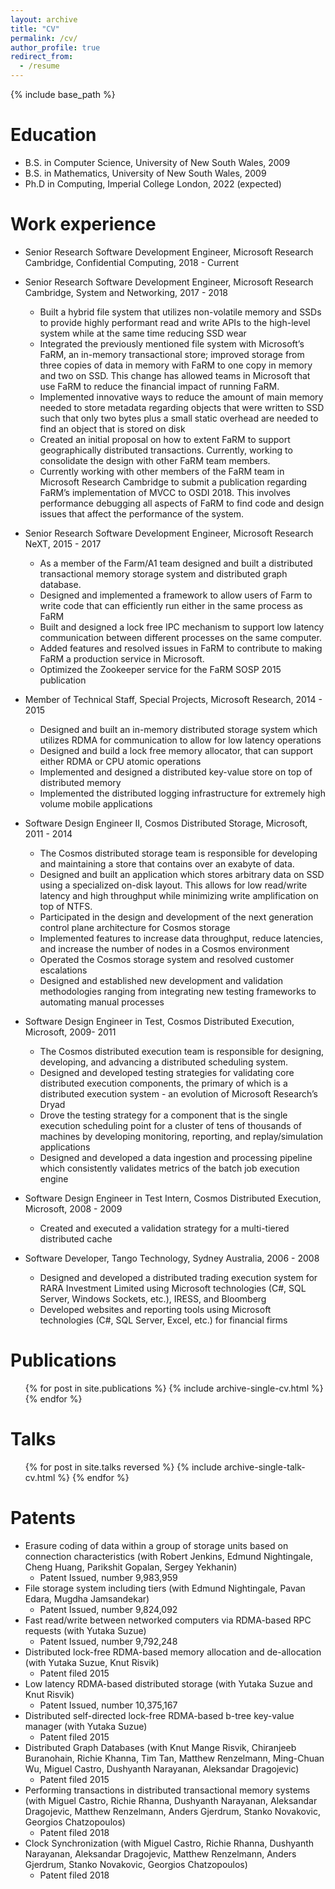 ```yaml
---
layout: archive
title: "CV"
permalink: /cv/
author_profile: true
redirect_from:
  - /resume
---
```


{% include base_path %}

Education
======
* B.S. in Computer Science, University of New South Wales, 2009
* B.S. in Mathematics, University of New South Wales, 2009
* Ph.D in Computing, Imperial College London, 2022 (expected)

Work experience
======
* Senior Research Software Development Engineer, Microsoft Research Cambridge, Confidential Computing, 2018 - Current
  
* Senior Research Software Development Engineer, Microsoft Research Cambridge, System and Networking, 2017 - 2018
  * Built a hybrid file system that utilizes non-volatile memory and SSDs to provide highly performant read and write APIs to the high-level system while at the same time reducing SSD wear
  * Integrated the previously mentioned file system with Microsoft’s FaRM, an in-memory transactional store; improved storage from three copies of data in memory with FaRM to one copy in memory and two on SSD. This change has allowed teams in Microsoft that use FaRM to reduce the financial impact of running FaRM.
  * Implemented innovative ways to reduce the amount of main memory needed to store metadata regarding objects that were written to SSD such that only two bytes plus a small static overhead are needed to find an object that is stored on disk
  * Created an initial proposal on how to extent FaRM to support geographically distributed transactions. Currently, working to consolidate the design with other FaRM team members.
  * Currently working with other members of the FaRM team in Microsoft Research Cambridge to submit a publication regarding FaRM’s implementation of MVCC to OSDI 2018. This involves performance debugging all aspects of FaRM to find code and design issues that affect the performance of the system.

* Senior Research Software Development Engineer, Microsoft Research NeXT, 2015 - 2017
  * As a member of the Farm/A1 team designed and built a distributed transactional memory storage system and distributed graph database.
  * Designed and implemented a framework to allow users of Farm to write code that can efficiently run either in the same process as FaRM
  * Built and designed a lock free IPC mechanism to support low latency communication between different processes on the same computer.
  * Added features and resolved issues in FaRM to contribute to making FaRM a production service in Microsoft.
  * Optimized the Zookeeper service for the FaRM SOSP 2015 publication

* Member of Technical Staff, Special Projects, Microsoft Research, 2014 - 2015
  * Designed and built an in-memory distributed storage system which utilizes RDMA for communication to allow for low latency operations
  * Designed and build a lock free memory allocator, that can support either RDMA or CPU atomic operations
  * Implemented and designed a distributed key-value store on top of distributed memory
  * Implemented the distributed logging infrastructure for extremely high volume mobile applications

* Software Design Engineer II, Cosmos Distributed Storage, Microsoft, 2011 - 2014
  * The Cosmos distributed storage team is responsible for developing and maintaining a store that contains over an exabyte of data.
  * Designed and built an application which stores arbitrary data on SSD using a specialized on-disk layout. This allows for low read/write latency and high throughput while minimizing write amplification on top of NTFS.
  * Participated in the design and development of the next generation control plane architecture for Cosmos storage
  * Implemented features to increase data throughput, reduce latencies, and increase the number of nodes in a Cosmos environment
  * Operated the Cosmos storage system and resolved customer escalations
  * Designed and established new development and validation methodologies ranging from integrating new testing frameworks to automating manual processes

* Software Design Engineer in Test, Cosmos Distributed Execution, Microsoft, 2009- 2011
  * The Cosmos distributed execution team is responsible for designing, developing, and advancing a distributed scheduling system.
  * Designed and developed testing strategies for validating core distributed execution components, the primary of which is a distributed execution system - an evolution of Microsoft Research’s Dryad
  * Drove the testing strategy for a component that is the single execution scheduling point for a cluster of tens of thousands of machines by developing monitoring, reporting, and replay/simulation applications
  * Designed and developed a data ingestion and processing pipeline which consistently validates metrics of the batch job execution engine

* Software Design Engineer in Test Intern, Cosmos Distributed Execution, Microsoft, 2008 - 2009
  * Created and executed a validation strategy for a multi-tiered distributed cache

* Software Developer, Tango Technology, Sydney Australia, 2006 - 2008
  * Designed and developed a distributed trading execution system for RARA Investment Limited using Microsoft technologies (C#, SQL Server, Windows Sockets, etc.), IRESS, and Bloomberg
  * Developed websites and reporting tools using Microsoft technologies (C#, SQL Server, Excel, etc.) for financial firms

Publications
======
  <ul>{% for post in site.publications %}
    {% include archive-single-cv.html %}
  {% endfor %}</ul>
  
Talks
======
  <ul>{% for post in site.talks reversed  %}
    {% include archive-single-talk-cv.html %}
  {% endfor %}</ul>

Patents
======
* Erasure coding of data within a group of storage units based on connection characteristics (with Robert Jenkins, Edmund Nightingale, Cheng Huang, Parikshit Gopalan, Sergey Yekhanin)
  * Patent Issued, number 9,983,959
* File storage system including tiers (with Edmund Nightingale, Pavan Edara, Mugdha Jamsandekar)
  * Patent Issued, number 9,824,092
* Fast read/write between networked computers via RDMA-based RPC requests (with Yutaka Suzue)
  * Patent Issued, number 9,792,248
* Distributed lock-free RDMA-based memory allocation and de-allocation (with Yutaka Suzue, Knut Risvik)
  * Patent filed 2015
* Low latency RDMA-based distributed storage (with Yutaka Suzue and Knut Risvik)
  * Patent Issued, number 10,375,167
* Distributed self-directed lock-free RDMA-based b-tree key-value manager (with Yutaka Suzue)
  * Patent filed 2015
* Distributed Graph Databases (with Knut Mange Risvik, Chiranjeeb Buranohain, Richie Khanna, Tim Tan, Matthew Renzelmann, Ming-Chuan Wu, Miguel Castro, Dushyanth Narayanan, Aleksandar Dragojevic)
  * Patent filed 2015
* Performing transactions in distributed transactional memory systems (with Miguel Castro, Richie Rhanna, Dushyanth Narayanan, Aleksandar Dragojevic, Matthew Renzelmann, Anders Gjerdrum, Stanko Novakovic, Georgios Chatzopoulos)
  * Patent filed 2018
* Clock Synchronization (with Miguel Castro, Richie Rhanna, Dushyanth Narayanan, Aleksandar Dragojevic, Matthew Renzelmann, Anders Gjerdrum, Stanko Novakovic, Georgios Chatzopoulos)
  * Patent filed 2018

